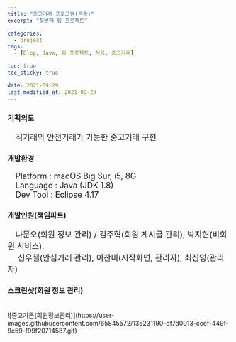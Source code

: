 ```yaml
---
title: "중고거래 프로그램(콘솔)"
excerpt: "첫번째 팀 프로젝트"

categories:
  - project
tags:
  - [Blog, Java, 팀 프로젝트, 처음, 중고거래]

toc: true
toc_sticky: true

date: 2021-09-29
last_modified_at: 2021-09-29
---
```


### 기획의도
<p style="font-size:18px;">&emsp;직거래와 안전거래가 가능한 중고거래 구현</p>

### 개발환경
<p style="font-size:18px;">
&emsp;Platform : macOS Big Sur, i5, 8G<br>
&emsp;Language : Java (JDK 1.8)<br>
&emsp;Dev Tool : Eclipse 4.17
</p>

### 개발인원(책임파트)
<p style="font-size:18px;">&emsp;나문오(회원 정보 관리) / 김주혁(회원 게시글 관리), 박지현(비회원 서비스),<br>
                          &emsp; 신우철(안심거래 관리), 이찬미(시작화면, 관리자), 최진영(관리자)</p>

### 스크린샷(회원 정보 관리)
<br>
![중고가든(회원정보관리)](https://user-images.githubusercontent.com/65845572/135231190-df7d0013-ccef-449f-9e59-f99f20714587.gif)
